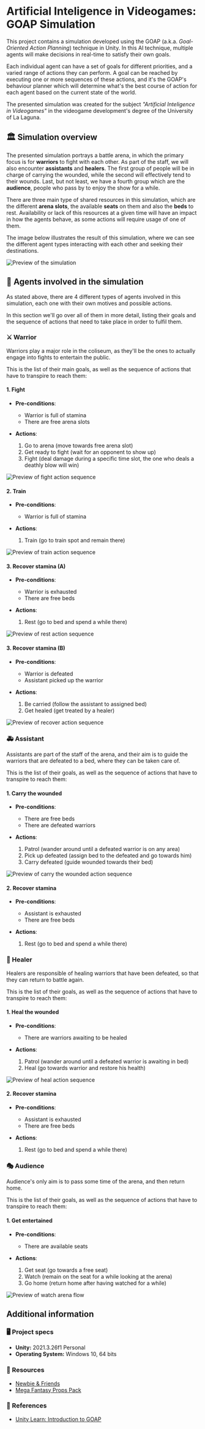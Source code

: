 # Artificial Inteligence in Videogames: GOAP Simulation

This project contains a simulation developed using the GOAP (a.k.a. _Goal-Oriented Action Planning_) technique in Unity. In this AI technique, multiple agents will make decisions in real-time to satisfy their own goals.

Each individual agent can have a set of goals for different priorities, and a varied range of actions they can perform. A goal can be reached by executing one or more sequences of these actions, and it's the GOAP's behaviour planner which will determine what's the best course of action for each agent based on the current state of the world.

The presented simulation was created for the subject _"Artificial Inteligence in Videogames"_ in the videogame development's degree of the University of La Laguna.

## 🏛 Simulation overview

The presented simulation portrays a battle arena, in which the primary focus is for **warriors** to fight with each other. As part of the staff, we will also encounter **assistants** and **healers**. The first group of people will be in charge of carrying the wounded, while the second will effectively tend to their wounds. Last, but not least, we have a fourth group which are the **audience**, people who pass by to enjoy the show for a while.

There are three main type of shared resources in this simulation, which are the different **arena slots**, the available **seats** on them and also the **beds** to rest. Availability or lack of this resources at a given time will have an impact in how the agents behave, as some actions will require usage of one of them.

The image below illustrates the result of this simulation, where we can see the different agent types interacting with each other and seeking their destinations.

![Preview of the simulation](./Screenshots/simulation-preview.gif)

## 🤖 Agents involved in the simulation

As stated above, there are 4 different types of agents involved in this simulation, each one with their own motives and possible actions.

In this section we'll go over all of them in more detail, listing their goals and the sequence of actions that need to take place in order to fulfil them.

### ⚔ Warrior

Warriors play a major role in the coliseum, as they'll be the ones to actually engage into fights to entertain the public.

This is the list of their main goals, as well as the sequence of actions that have to transpire to reach them:

#### 1. Fight

- **Pre-conditions**:
    - Warrior is full of stamina
    - There are free arena slots

- **Actions**:
    1. Go to arena (move towards free arena slot)
    2. Get ready to fight (wait for an opponent to show up)
    3. Fight (deal damage during a specific time slot, the one who deals a deathly blow will win)

![Preview of fight action sequence](./Screenshots/fight-flow-preview.gif)

#### 2. Train

- **Pre-conditions**:
    - Warrior is full of stamina

- **Actions**:
    1. Train (go to train spot and remain there)

![Preview of train action sequence](./Screenshots/train-flow-preview.gif)

#### 3. Recover stamina (A)

- **Pre-conditions**:
    - Warrior is exhausted
    - There are free beds

- **Actions**:
    1. Rest (go to bed and spend a while there)

![Preview of rest action sequence](./Screenshots/rest-flow-preview.gif)
#### 3. Recover stamina (B)

- **Pre-conditions**:
    - Warrior is defeated
    - Assistant picked up the warrior

- **Actions**:
    1. Be carried (follow the assistant to assigned bed)
    2. Get healed (get treated by a healer)

![Preview of recover action sequence](./Screenshots/recover-flow-preview.gif)

### 🚑 Assistant

Assistants are part of the staff of the arena, and their aim is to guide the warriors that are defeated to a bed, where they can be taken care of.

This is the list of their goals, as well as the sequence of actions that have to transpire to reach them:

#### 1. Carry the wounded

- **Pre-conditions**:
    - There are free beds
    - There are defeated warriors

- **Actions**:
    1. Patrol (wander around until a defeated warrior is on any area)
    2. Pick up defeated (assign bed to the defeated and go towards him)
    3. Carry defeated (guide wounded towards their bed)

![Preview of carry the wounded action sequence](./Screenshots/carry-wounded-flow-preview.gif)

#### 2. Recover stamina

- **Pre-conditions**:
    - Assistant is exhausted
    - There are free beds

- **Actions**:
    1. Rest (go to bed and spend a while there)

### 🏥 Healer

Healers are responsible of healing warriors that have been defeated, so that they can return to battle again.

This is the list of their goals, as well as the sequence of actions that have to transpire to reach them:

#### 1. Heal the wounded

- **Pre-conditions**:
    - There are warriors awaiting to be healed

- **Actions**:
    1. Patrol (wander around until a defeated warrior is awaiting in bed)
    2. Heal (go towards warrior and restore his health)

![Preview of heal action sequence](./Screenshots/heal-flow-preview.gif)

#### 2. Recover stamina

- **Pre-conditions**:
    - Assistant is exhausted
    - There are free beds

- **Actions**:
    1. Rest (go to bed and spend a while there)

### 🎭 Audience

Audience's only aim is to pass some time of the arena, and then return home.

This is the list of their goals, as well as the sequence of actions that have to transpire to reach them:

#### 1. Get entertained

- **Pre-conditions**:
    - There are available seats

- **Actions**:
    1. Get seat (go towards a free seat)
    2. Watch (remain on the seat for a while looking at the arena)
    3. Go home (return home after having watched for a while)

![Preview of watch arena flow](./Screenshots/watch-flow-preview.gif)

## Additional information

### 🖥️ Project specs

- **Unity:** 2021.3.26f1 Personal
- **Operating System:** Windows 10, 64 bits

### 🎨 Resources

- [Newbie & Friends](https://assetstore.unity.com/packages/3d/characters/newbie-friends-208112)
- [Mega Fantasy Props Pack](https://assetstore.unity.com/packages/3d/environments/fantasy/mega-fantasy-props-pack-87811)

### 🔗 References

- [Unity Learn: Introduction to GOAP](https://learn.unity.com/tutorial/an-introduction-to-goap)